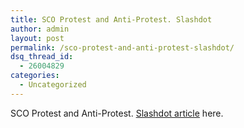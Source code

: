 ```yaml
---
title: SCO Protest and Anti-Protest. Slashdot
author: admin
layout: post
permalink: /sco-protest-and-anti-protest-slashdot/
dsq_thread_id:
  - 26004829
categories:
  - Uncategorized
---
```

SCO Protest and Anti-Protest. [Slashdot article][1] here.

 [1]: http://slashdot.org/articles/03/06/22/2028221.shtml?tid=106&tid=185
